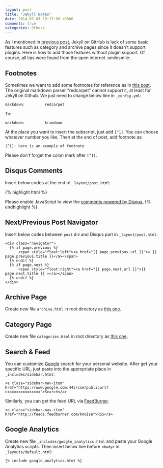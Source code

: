 ```yaml
---
layout: post
title: "Jekyll Notes"
date: 2014-07-03 19:17:08 +0800
comments: true
categories: Others
---
```


As I mentioned in [previous post](http://blog.pzheng.info/blog/2014/05/25/migrating-from-octopress-to-jekyll/), Jekyll on GitHub is lack of some basic features such as category and archive pages since it doesn't support plugins. Here is how to add those features without plugin support. Of course, all tips were found from the open internet :smilesmile:.

<!--more-->

## Footnotes

Sometimes we want to add some footnotes for reference as in [this post](http://blog.pzheng.info/blog/2014/07/02/2014H1-summary/). The original markdown parser "redcarpet" cannot support it, at least for Jekyll on Github. We just need to change below line in `_config.yml`:

    markdown:         redcarpet

To:

    markdown:         kramdown

At the place you want to insert the subscript, just add `[^1]`. You can choose whatever number you like. Then at the end of post, add footnote as:

    [^1]: here is an example of footnote.

Please don't forget the colon mark after `[^1]`.

## Disqus Comments

Insert below codes at the end of `_layout/post.html`:

{% highlight html %}
<div id="disqus_thread"></div>
<script type="text/javascript">
    /* * * CONFIGURATION VARIABLES: EDIT BEFORE PASTING INTO YOUR WEBPAGE * * */
    var disqus_shortname = 'YOURNAME'; // required: replace example with your forum shortname

    /* * * DON'T EDIT BELOW THIS LINE * * */
    (function() {
        var dsq = document.createElement('script'); dsq.type = 'text/javascript'; dsq.async = true;
        dsq.src = '//' + disqus_shortname + '.disqus.com/embed.js';
        (document.getElementsByTagName('head')[0] || document.getElementsByTagName('body')[0]).appendChild(dsq);
    })();
</script>
<noscript>Please enable JavaScript to view the <a href="http://disqus.com/?ref_noscript">comments powered by Disqus.</a></noscript>
{% endhighlight %}

## Next/Previous Post Navigator

Insert below codes between `post` div and Disqus part in `_layout/post.html`.

    <div class="navigator">
      {% if page.previous %}
          <span style="float:left"><a href="{{ page.previous.url }}">« {{ page.previous.title }}</a></span>
      {% endif %}
      {% if page.next %}
          <span style="float:right"><a href="{{ page.next.url }}">{{ page.next.title }} »</a></span>
      {% endif %}
    </div>

## Archive Page

Create new file `archive.html` in root directory as [this one](https://raw.githubusercontent.com/happybit/happybit.github.io/master/archive.html).

## Category Page

Create new file `categories.html` in root directory as [this one](https://raw.githubusercontent.com/happybit/happybit.github.io/master/categories.html).

## Search & Feed

You can customize [Google](https://www.google.com/cse/all) search for your personal website. After get your specific URL, just paste into the appropriate place in `_includes/sidebar.html`:

    <a class="sidebar-nav-item" href="https://www.google.com:443/cse/publicurl?cx=xxxxxxxxxxxxx">Search</a>
	
Similarly, you can get the feed URL via [FeedBurner](www.feedburner.com).

    <a class="sidebar-nav-item" href="http://feeds.feedburner.com/knoise">RSS</a>

## Google Analytics

Create new file `_includes/google_analytics.html` and paste your Google Analytics scripts. Then insert below line before `<body>` in `_layouts/default.html`:

    {% include google_analytics.html %}

